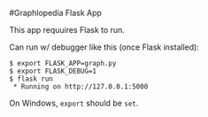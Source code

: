 #Graphlopedia Flask App

This app requuires Flask to run.

Can run w/ debugger like this (once Flask installed):

```
$ export FLASK_APP=graph.py
$ export FLASK_DEBUG=1
$ flask run
 * Running on http://127.0.0.1:5000
```

On Windows, `export` should be `set`.
